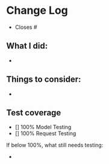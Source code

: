 # Change Log

- Closes #

## What I did:

-

## Things to consider:

-

## Test coverage

- [] 100% Model Testing
- [] 100% Request Testing

If below 100%, what still needs testing:

-
